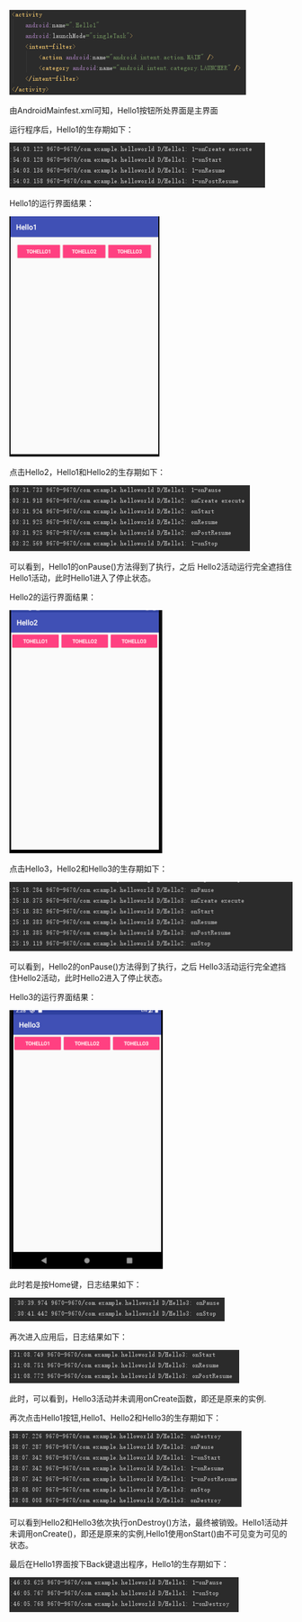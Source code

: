 ![Image](https://github.com/Small-Windmill/2018118118_Android/raw/master/实验一/实验一过程图片/1.png)

由AndroidMainfest.xml可知，Hello1按钮所处界面是主界面

运行程序后，Hello1的生存期如下：

![Image](https://github.com/Small-Windmill/2018118118_Android/raw/master/实验一/实验一过程图片/2.png)

Hello1的运行界面结果：

![Image](https://github.com/Small-Windmill/2018118118_Android/raw/master/实验一/实验一过程图片/3.png)

点击Hello2，Hello1和Hello2的生存期如下：

![Image](https://github.com/Small-Windmill/2018118118_Android/raw/master/实验一/实验一过程图片/4.png)

可以看到，Hello1的onPause()方法得到了执行，之后 Hello2活动运行完全遮挡住Hello1活动，此时Hello1进入了停止状态。

Hello2的运行界面结果：

![Image](https://github.com/Small-Windmill/2018118118_Android/raw/master/实验一/实验一过程图片/5.png)

点击Hello3，Hello2和Hello3的生存期如下：

![Image](https://github.com/Small-Windmill/2018118118_Android/raw/master/实验一/实验一过程图片/6.png)

可以看到，Hello2的onPause()方法得到了执行，之后 Hello3活动运行完全遮挡住Hello2活动，此时Hello2进入了停止状态。

Hello3的运行界面结果：

![Image](https://github.com/Small-Windmill/2018118118_Android/raw/master/实验一/实验一过程图片/7.png)

此时若是按Home键，日志结果如下：

![Image](https://github.com/Small-Windmill/2018118118_Android/raw/master/实验一/实验一过程图片/8.png)

再次进入应用后，日志结果如下：

![Image](https://github.com/Small-Windmill/2018118118_Android/raw/master/实验一/实验一过程图片/9.png)

此时，可以看到，Hello3活动并未调用onCreate函数，即还是原来的实例.

再次点击Hello1按钮,Hello1、Hello2和Hello3的生存期如下：

![Image](https://github.com/Small-Windmill/2018118118_Android/raw/master/实验一/实验一过程图片/10.png)

可以看到Hello2和Hello3依次执行onDestroy()方法，最终被销毁。Hello1活动并未调用onCreate()，即还是原来的实例,Hello1使用onStart()由不可见变为可见的状态。

最后在Hello1界面按下Back键退出程序，Hello1的生存期如下：

![Image](https://github.com/Small-Windmill/2018118118_Android/raw/master/实验一/实验一过程图片/11.png)